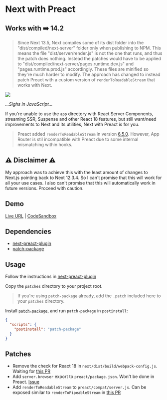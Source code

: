 # Next with Preact

## Works with ➡️ 14.2

> Since Next 13.5, Next compiles some of its dist folder into the "dist/compiled/next-server" folder only when publishing to NPM. This means the file "dist/server/render.js" is not the one that runs, and thus the patch does nothing. Instead the patches would have to be applied to "dist/compiled/next-server/pages.runtime.dev.js" and "pages.runtime.prod.js" accordingly. These files are minified so they're much harder to modify. The approach has changed to instead patch Preact with a custom version of `renderToReadableStream` that works with Next.

![](https://media3.giphy.com/media/s239QJIh56sRW/giphy.gif)

_...Sighs in JavaScript..._

If you're unable to use the `app` directory with React Server Components, streaming SSR, Suspense and other React 18 features, but still want/need improvements to Next and its utilities, Next with Preact is for you.

> Preact added `renderToReadableStream` in version [6.5.0](https://github.com/preactjs/preact-render-to-string/pull/296). However, App Router is stil incompatible with Preact due to some internal mismatching within hooks.

## ⚠️ Disclaimer ⚠️

My approach was to achieve this with the least amount of changes to Next.js pointing back to Next 12.3.4. So I can't promise that this will work for all your use cases. I also can't promise that this will automatically work in future versions. Proceed with caution.

## Demo

[Live URL](https://7s2mt8-3000.csb.app/) |
[CodeSandbox](https://codesandbox.io/p/github/lfre/next-13-preact/main)

## Dependencies

- [next-preact-plugin](https://github.com/preactjs/next-plugin-preact)
- [patch-package](https://github.com/ds300/patch-package)

## Usage

Follow the instructions in [next-preact-plugin](https://github.com/preactjs/next-plugin-preact)

Copy the `patches` directory to your project root.

> If you're using `patch-package` already, add the `.patch` included here to your `patches` directory.

Install [`patch-package`](https://www.npmjs.com/package/patch-package), and run `patch-package` in `postinstall`:

```json
{
  "scripts": {
    "postinstall": "patch-package"
  }
}
```
## Patches

- Remove the check for React 18 in `next/dist/build/webpack-config.js`. Waiting for [this PR](https://github.com/preactjs/compat-alias-package/pull/13)
- Add `server.browser` export to `preact/package.json`. Won't be done in Preact. [Issue](https://github.com/preactjs/preact/issues/3787)
- Add `renderToReadableStream` to `preact/compat/server.js`. Can be exposed similar to `renderToPipeableStream` in [this PR](https://github.com/preactjs/preact/pull/4395)
  
